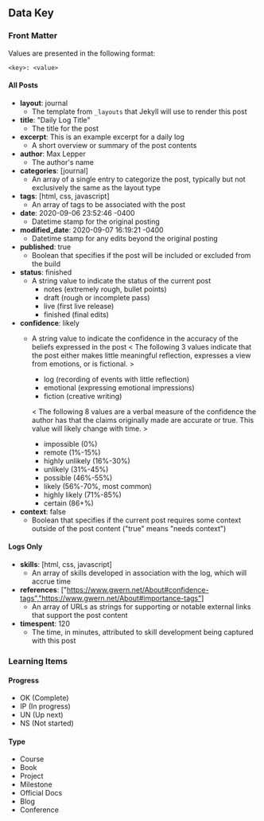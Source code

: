 ## Data Key

### Front Matter

Values are presented in the following format:

`<key>: <value>`

#### All Posts

- **layout**: journal
  - The template from `_layouts` that Jekyll will use to render this post
- **title**: "Daily Log Title"
  - The title for the post
- **excerpt**: This is an example excerpt for a daily log
  - A short overview or summary of the post contents
- **author**: Max Lepper
  - The author's name
- **categories**: [journal]
  - An array of a single entry to categorize the post, typically but not exclusively the same as the layout type
- **tags**: [html, css, javascript]
  - An array of tags to be associated with the post
- **date**: 2020-09-06 23:52:46 -0400
  - Datetime stamp for the original posting
- **modified_date**: 2020-09-07 16:19:21 -0400
  - Datetime stamp for any edits beyond the original posting
- **published**: true
  - Boolean that specifies if the post will be included or excluded from the build
- **status**: finished
  - A string value to indicate the status of the current post
    - notes (extremely rough, bullet points)
    - draft (rough or incomplete pass)
    - live (first live release)
    - finished (final edits)
- **confidence**: likely
  - A string value to indicate the confidence in the accuracy of the beliefs expressed in the post
    < The following 3 values indicate that the post either makes little meaningful reflection, expresses a view from emotions, or is fictional. >

    - log (recording of events with little reflection)
    - emotional (expressing emotional impressions)
    - fiction (creative writing)

    < The following 8 values are a verbal measure of the confidence the author has that the claims originally made are accurate or true. This value will likely change with time. >

    - impossible (0%)
    - remote (1%-15%)
    - highly unlikely (16%-30%)
    - unlikely (31%-45%)
    - possible (46%-55%)
    - likely (56%-70%, most common)
    - highly likely (71%-85%)
    - certain (86+%)
- **context**: false
  - Boolean that specifies if the current post requires some context outside of the post content ("true" means "needs context")

#### Logs Only

- **skills**: [html, css, javascript]
  - An array of skills developed in association with the log, which will accrue time
- **references**: ["https://www.gwern.net/About#confidence-tags","https://www.gwern.net/About#importance-tags"]
  - An array of URLs as strings for supporting or notable external links that support the post content
- **timespent**: 120
  - The time, in minutes, attributed to skill development being captured with this post

### Learning Items

#### Progress
- OK (Complete)
- IP (In progress)
- UN (Up next)
- NS (Not started)

#### Type
- Course
- Book
- Project
- Milestone
- Official Docs
- Blog
- Conference